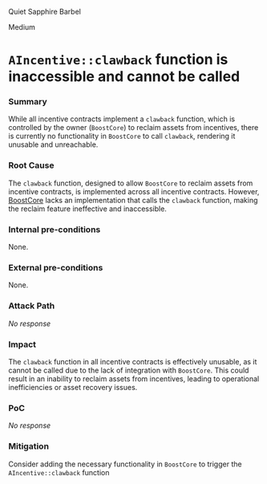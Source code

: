 Quiet Sapphire Barbel

Medium

# `AIncentive::clawback` function is inaccessible and cannot be called

### Summary

While all incentive contracts implement a `clawback` function, which is controlled by the owner (`BoostCore`) to reclaim assets from incentives, there is currently no functionality in `BoostCore` to call `clawback`, rendering it unusable and unreachable.


### Root Cause

The `clawback` function, designed to allow `BoostCore` to reclaim assets from incentive contracts, is implemented across all incentive contracts. However, [BoostCore](https://github.com/sherlock-audit/2024-06-boost-aa-wallet/blob/d9f597776cc2d20fbb19ffb1f7731126cf3b6210/boost-protocol/packages/evm/contracts/BoostCore.sol#L25) lacks an implementation that calls the `clawback` function, making the reclaim feature ineffective and inaccessible.

### Internal pre-conditions

None.


### External pre-conditions

None.


### Attack Path

_No response_

### Impact

The `clawback` function in all incentive contracts is effectively unusable, as it cannot be called due to the lack of integration with `BoostCore`. This could result in an inability to reclaim assets from incentives, leading to operational inefficiencies or asset recovery issues.


### PoC

_No response_

### Mitigation

Consider adding the necessary functionality in `BoostCore` to trigger the `AIncentive::clawback` function
